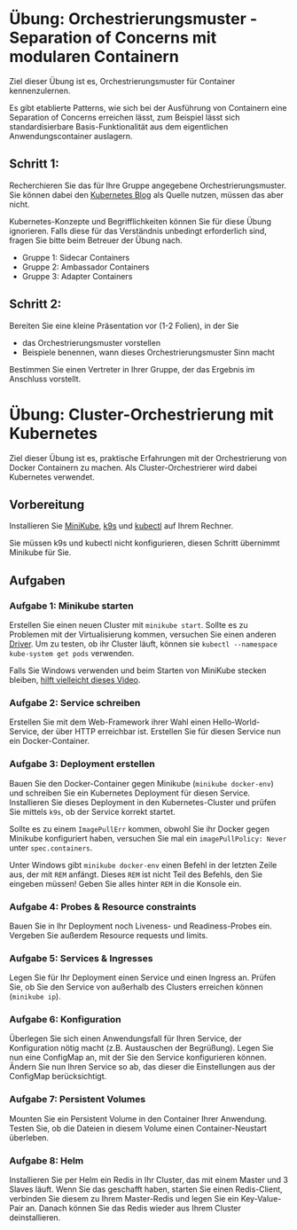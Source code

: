 # Übung: Orchestrierungsmuster - Separation of Concerns mit modularen Containern

Ziel dieser Übung ist es, Orchestrierungsmuster für Container kennenzulernen.

Es gibt etablierte Patterns, wie sich bei der Ausführung von Containern
 eine Separation of Concerns erreichen lässt, zum Beispiel lässt sich standardisierbare
 Basis-Funktionalität aus dem eigentlichen Anwendungscontainer auslagern.
 
## Schritt 1: 
Recherchieren Sie das für Ihre Gruppe angegebene Orchestrierungsmuster.
Sie können dabei den [Kubernetes Blog](https://kubernetes.io/blog/2015/06/the-distributed-system-toolkit-patterns/)
als Quelle nutzen, müssen das aber nicht.

Kubernetes-Konzepte und Begrifflichkeiten können Sie für diese Übung ignorieren.
Falls diese für das Verständnis unbedingt erforderlich sind,
 fragen Sie bitte beim Betreuer der Übung nach.

* Gruppe 1: Sidecar Containers
* Gruppe 2: Ambassador Containers
* Gruppe 3: Adapter Containers

## Schritt 2: 
Bereiten Sie eine kleine Präsentation vor (1-2 Folien), in der Sie
* das Orchestrierungsmuster vorstellen
* Beispiele benennen, wann dieses Orchestrierungsmuster Sinn macht

Bestimmen Sie einen Vertreter in Ihrer Gruppe, der das Ergebnis im Anschluss vorstellt.

# Übung: Cluster-Orchestrierung mit Kubernetes

Ziel dieser Übung ist es, praktische Erfahrungen mit der Orchestrierung von Docker Containern zu machen. Als Cluster-Orchestrierer wird dabei Kubernetes verwendet.

## Vorbereitung

Installieren Sie [MiniKube](https://kubernetes.io/de/docs/setup/minikube/), [k9s](https://k9scli.io/topics/install/) und [kubectl](https://kubernetes.io/de/docs/tasks/tools/install-kubectl/) auf Ihrem Rechner.

Sie müssen k9s und kubectl nicht konfigurieren, diesen Schritt übernimmt Minikube für Sie.

## Aufgaben

### Aufgabe 1: Minikube starten

Erstellen Sie einen neuen Cluster mit `minikube start`. Sollte es zu Problemen mit der Virtualisierung kommen, versuchen Sie einen anderen [Driver](https://minikube.sigs.k8s.io/docs/drivers/). Um zu testen, ob ihr
Cluster läuft, können sie `kubectl --namespace kube-system get pods` verwenden.

Falls Sie Windows verwenden und beim Starten von MiniKube stecken bleiben, [hilft vielleicht dieses Video](https://www.youtube.com/watch?v=u5Rx05r49tU).

### Aufgabe 2: Service schreiben

Erstellen Sie mit dem Web-Framework ihrer Wahl einen Hello-World-Service, der über HTTP erreichbar ist. Erstellen Sie für diesen Service nun ein Docker-Container.

### Aufgabe 3: Deployment erstellen

Bauen Sie den Docker-Container gegen Minikube (`minikube docker-env`) und schreiben Sie ein Kubernetes Deployment für diesen Service. Installieren Sie dieses Deployment in den Kubernetes-Cluster und prüfen Sie mittels
`k9s`, ob der Service korrekt startet.

Sollte es zu einem `ImagePullErr` kommen, obwohl Sie ihr Docker gegen Minikube konfiguriert haben, versuchen Sie mal ein `imagePullPolicy: Never` unter `spec.containers`.

Unter Windows gibt `minikube docker-env` einen Befehl in der letzten Zeile aus, der mit `REM` anfängt. Dieses `REM` ist nicht Teil des Befehls,
den Sie eingeben müssen! Geben Sie alles hinter `REM` in die Konsole ein.

### Aufgabe 4: Probes & Resource constraints

Bauen Sie in Ihr Deployment noch Liveness- und Readiness-Probes ein. Vergeben Sie außerdem Resource requests und limits.

### Aufgabe 5: Services & Ingresses

Legen Sie für Ihr Deployment einen Service und einen Ingress an. Prüfen Sie, ob Sie den Service von außerhalb des Clusters erreichen können (`minikube ip`).

### Aufgabe 6: Konfiguration

Überlegen Sie sich einen Anwendungsfall für Ihren Service, der Konfiguration nötig macht (z.B. Austauschen der Begrüßung). Legen Sie nun eine ConfigMap an, mit der Sie den Service konfigurieren können.
Ändern Sie nun Ihren Service so ab, das dieser die Einstellungen aus der ConfigMap berücksichtigt.

### Aufgabe 7: Persistent Volumes

Mounten Sie ein Persistent Volume in den Container Ihrer Anwendung. Testen Sie, ob die Dateien in diesem Volume einen Container-Neustart überleben.

### Aufgabe 8: Helm

Installieren Sie per Helm ein Redis in Ihr Cluster, das mit einem Master und 3 Slaves läuft. Wenn Sie das geschafft haben, starten Sie einen Redis-Client, verbinden Sie diesem zu Ihrem Master-Redis und legen Sie ein
Key-Value-Pair an. Danach können Sie das Redis wieder aus Ihrem Cluster deinstallieren.

